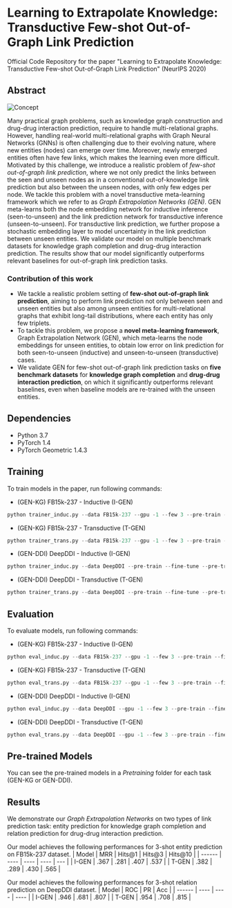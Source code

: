 # Learning to Extrapolate Knowledge:</br> Transductive Few-shot Out-of-Graph Link Prediction

Official Code Repository for the paper "Learning to Extrapolate Knowledge: Transductive Few-shot Out-of-Graph Link Prediction" (NeurIPS 2020)

## Abstract

![Concept](https://user-images.githubusercontent.com/26034065/96733515-8046be80-13f4-11eb-8175-fe3e4af30458.png)


Many practical graph problems, such as knowledge graph construction and drug-drug interaction prediction, require to handle multi-relational graphs. However, handling real-world multi-relational graphs with Graph Neural Networks (GNNs) is often challenging due to their evolving nature, where new entities (nodes) can emerge over time. Moreover, newly emerged entities often have few links, which makes the learning even more difficult. Motivated by this challenge, we introduce a realistic problem of *few-shot out-of-graph link prediction*, where we not only predict the links between the seen and unseen nodes as in a conventional out-of-knowledge link prediction but also between the unseen nodes, with only few edges per node. We tackle this problem with a novel transductive meta-learning framework which we refer to as *Graph Extrapolation Networks (GEN)*. GEN meta-learns both the node embedding network for inductive inference (seen-to-unseen) and the link prediction network for transductive inference (unseen-to-unseen). For transductive link prediction, we further propose a stochastic embedding layer to model uncertainty in the link prediction between unseen entities. We validate our model on multiple benchmark datasets for knowledge graph completion and drug-drug interaction prediction. The results show that our model significantly outperforms relevant baselines for out-of-graph link prediction tasks.

### Contribution of this work

* We tackle a realistic problem setting of **few-shot out-of-graph link prediction**, aiming to perform link prediction not only between seen and unseen entities but also among unseen entities for multi-relational graphs that exhibit long-tail distributions, where each entity has only few triplets.
* To tackle this problem, we propose a **novel meta-learning framework**, Graph Extrapolation Network (GEN), which meta-learns the node embeddings for unseen entities, to obtain low error on link prediction for both seen-to-unseen (inductive) and unseen-to-unseen (transductive) cases.
* We validate GEN for few-shot out-of-graph link prediction tasks on **five benchmark datasets** for **knowledge graph completion** and **drug-drug interaction prediction**, on which it significantly outperforms relevant baselines, even when baseline models are re-trained with the unseen entities.

## Dependencies

* Python 3.7
* PyTorch 1.4
* PyTorch Geometric 1.4.3

## Training

To train models in the paper, run following commands:

* (GEN-KG) FB15k-237 - Inductive (I-GEN)

```python
python trainer_induc.py --data FB15k-237 --gpu -1 --few 3 --pre-train --fine-tune --model InducGEN --pre-train-model DistMult --score-function DistMult --margin 1 --seed 42 --evaluate-every 500 --pre-train-emb-size 100 --negative-sample 32 --model-tail log --max-few 10
```

* (GEN-KG) FB15k-237 - Transductive (T-GEN)

```python
python trainer_trans.py --data FB15k-237 --gpu -1 --few 3 --pre-train --fine-tune --model TransGEN --pre-train-model DistMult --score-function DistMult --margin 1 --seed 42 --evaluate-every 500 --pre-train-emb-size 100 --negative-sample 32 --model-tail log --max-few 10
```

* (GEN-DDI) DeepDDI - Inductive (I-GEN)

```python
python trainer_induc.py --data DeepDDI --pre-train --fine-tune --pre-train-model MPNN --n-epochs 5000 --evaluate-every 100 --model InducGEN --seed 42 --gpu -1 --few 3 --bases 200
```

* (GEN-DDI) DeepDDI - Transductive (T-GEN)

```python
python trainer_trans.py --data DeepDDI --pre-train --fine-tune --pre-train-model MPNN --n-epochs 5000 --evaluate-every 100 --model TransGEN --seed 42 --gpu -1 --few 3 --bases 200
```

## Evaluation

To evaluate models, run following commands:

* (GEN-KG) FB15k-237 - Inductive (I-GEN)

```python
python eval_induc.py --data FB15k-237 --gpu -1 --few 3 --pre-train --fine-tune --model InducGEN --pre-train-model DistMult --score-function DistMult --margin 1 --pre-train-emb-size 100 --negative-sample 32 --exp-name FB15k-237_Induc
```

* (GEN-KG) FB15k-237 - Transductive (T-GEN)

```python
python eval_trans.py --data FB15k-237 --gpu -1 --few 3 --pre-train --fine-tune --model TransGEN --pre-train-model DistMult --score-function DistMult --margin 1 --pre-train-emb-size 100 --negative-sample 32 --exp-name FB15k-237_Trans --mc-times 10
```

* (GEN-DDI) DeepDDI - Inductive (I-GEN)

```python
python eval_induc.py --data DeepDDI --gpu -1 --few 3 --pre-train --fine-tune --model InducGEN --pre-train-model MPNN --exp-name Deep-DDI_Induc --bases 200
```

* (GEN-DDI) DeepDDI - Transductive (T-GEN)

```python
python eval_trans.py --data DeepDDI --gpu -1 --few 3 --pre-train --fine-tune --model TransGEN --pre-train-model MPNN --exp-name Deep-DDI_Trans --bases 200 --mc-times 10
```

## Pre-trained Models

You can see the pre-trained models in a *Pretraining* folder for each task (GEN-KG or GEN-DDI).

## Results

We demonstrate our *Graph Extrapolation Networks* on two types of link prediction task: entity prediction for knowledge graph completion and relation prediction for drug-drug interaction prediction.

Our model achieves the following performances for 3-shot entity prediction on FB15k-237 dataset.
| Model     | MRR   | Hits@1    | Hits@3    | Hits@10   |
| ------    | ----  | ----      | ----      | ---       |
| I-GEN     | .367  | .281      | .407      | .537      |
| T-GEN     | .382  | .289      | .430      | .565      |

Our model achieves the following performances for 3-shot relation prediction on DeepDDI dataset.
| Model     | ROC   | PR    | Acc   |
| ------    | ----  | ----  | ----  |
| I-GEN     | .946  | .681  | .807  |
| T-GEN     | .954  | .708  | .815  |
